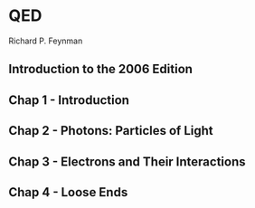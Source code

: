 # QED

Richard P. Feynman

## Introduction to the 2006 Edition

## Chap 1 - Introduction

## Chap 2 - Photons: Particles of Light

## Chap 3 - Electrons and Their Interactions

## Chap 4 - Loose Ends
